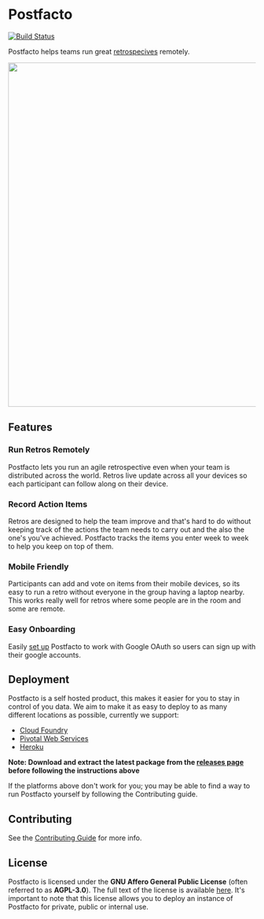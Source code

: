 # Postfacto
[![Build Status](https://travis-ci.org/pivotal/postfacto.svg?branch=master)](https://travis-ci.org/pivotal/postfacto)

Postfacto helps teams run great [retrospecives](https://content.pivotal.io/blog/how-to-run-a-really-good-retrospective) remotely.

<p align="center">
  <img width="700px" src="https://github.com/crswty/postfacto/blob/feat-new-readme/media/sample-retro.gif?raw=true" />
</p>


## Features

### Run Retros Remotely
Postfacto lets you run an agile retrospective even when your team is distributed across the world. Retros live update across all your devices
so each participant can follow along on their device.

### Record Action Items
Retros are designed to help the team improve and that's hard to do without keeping track of the actions the team needs to carry 
out and the also the one's you've achieved. Postfacto tracks the items you enter week to week to help you keep on top of them.

### Mobile Friendly
Participants can add and vote on items from their mobile devices, so its easy to run a retro without everyone in the group having a laptop nearby. This works really well for retros where some people 
are in the room and some are remote.

### Easy Onboarding
Easily [set up](https://github.com/pivotal/postfacto/tree/master/deployment#allowing-users-to-create-retros) Postfacto to work with Google OAuth so users can sign up with their google accounts.

## Deployment

Postfacto is a self hosted product, this makes it easier for you to stay in control of you data.
We aim to make it as easy to deploy to as many different locations as possible, currently we support:

* [Cloud Foundry](https://github.com/pivotal/postfacto/tree/master/deployment#pivotal-cloud-foundry)
* [Pivotal Web Services](https://github.com/pivotal/postfacto/tree/master/deployment#pivotal-web-services)
* [Heroku](https://github.com/pivotal/postfacto/tree/master/deployment#heroku)

**Note: Download and extract the latest package from the [releases page](https://github.com/pivotal/postfacto/releases) before following the instructions above**

If the platforms above don't work for you; you may be able to find a way to run Postfacto yourself by following the Contributing guide.

## Contributing

See the [Contributing Guide](https://github.com/pivotal/postfacto/blob/master/CONTRIBUTING.md) for more info.

## License

Postfacto is licensed under the **GNU Affero General Public License** (often referred to as **AGPL-3.0**). The full text 
of the license is available [here](https://github.com/pivotal/postfacto/blob/master/LICENSE.md). It's important to note 
that this license allows you to deploy an instance of Postfacto for private, public or internal use.


